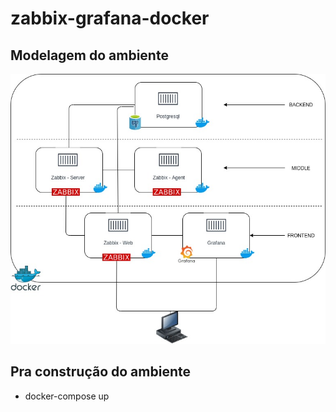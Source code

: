 # zabbix-grafana-docker


## Modelagem do ambiente 

![](/imagens/zabbix-grafana-docker.jpeg)


## Pra construção do ambiente

- docker-compose up